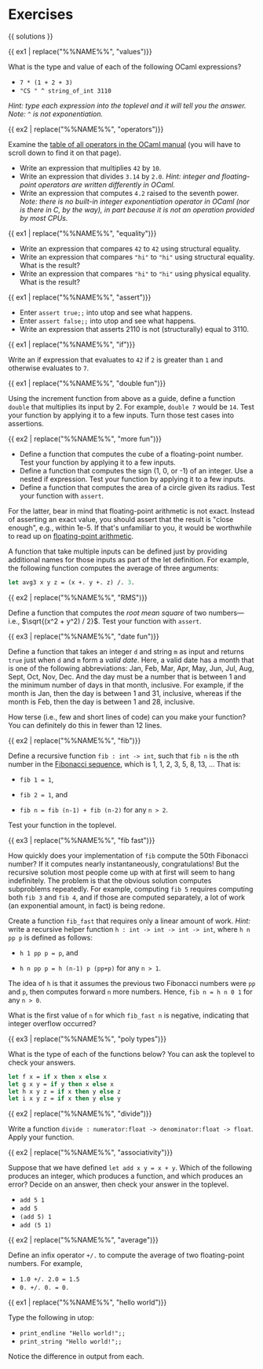 # Exercises

{{ solutions }}

<!--------------------------------------------------------------------------->
{{ ex1 | replace("%%NAME%%", "values")}}

What is the type and value of each of the following OCaml expressions?

* `7 * (1 + 2 + 3)`
* `"CS " ^ string_of_int 3110`

*Hint: type each expression into the toplevel and it will tell you the answer.
Note: `^` is not exponentiation.*

<!--------------------------------------------------------------------------->
{{ ex2 | replace("%%NAME%%", "operators")}}

Examine the [table of all operators in the OCaml manual][ops] (you will have to
scroll down to find it on that page).

* Write an expression that multiplies `42` by `10`.
* Write an expression that divides `3.14` by `2.0`. *Hint: integer and
  floating-point operators are written differently in OCaml.*
* Write an expression that computes `4.2` raised to the seventh power. *Note:
  there is no built-in integer exponentiation operator in OCaml (nor is there in
  C, by the way), in part because it is not an operation provided by most CPUs.*

[ops]: https://v2.ocaml.org/manual/expr.html#ss%3Aexpr-operators

<!--------------------------------------------------------------------------->
{{ ex1 | replace("%%NAME%%", "equality")}}

* Write an expression that compares `42` to `42` using structural equality.
* Write an expression that compares `"hi"` to `"hi"` using structural equality.
  What is the result?
* Write an expression that compares `"hi"` to `"hi"` using physical equality.
  What is the result?

<!--------------------------------------------------------------------------->
{{ ex1 | replace("%%NAME%%", "assert")}}

* Enter `assert true;;` into utop and see what happens.
* Enter `assert false;;` into utop and see what happens.
* Write an expression that asserts 2110 is not (structurally) equal to 3110.

<!--------------------------------------------------------------------------->
{{ ex1 | replace("%%NAME%%", "if")}}

Write an if expression that evaluates to `42` if `2` is greater than `1` and
otherwise evaluates to `7`.

<!--------------------------------------------------------------------------->
{{ ex1 | replace("%%NAME%%", "double fun")}}

Using the increment function from above as a guide, define a function `double`
that multiplies its input by 2. For example, `double 7` would be `14`. Test your
function by applying it to a few inputs. Turn those test cases into assertions.

<!--------------------------------------------------------------------------->
{{ ex2 | replace("%%NAME%%", "more fun")}}

* Define a function that computes the cube of a floating-point number. Test your
  function by applying it to a few inputs.
* Define a function that computes the sign (1, 0, or -1) of an integer. Use a
  nested if expression. Test your function by applying it to a few inputs.
* Define a function that computes the area of a circle given its radius. Test
  your function with `assert`.

For the latter, bear in mind that floating-point arithmetic is not exact.
Instead of asserting an exact value, you should assert that the result is "close
enough", e.g., within 1e-5. If that's unfamiliar to you, it would be worthwhile
to read up on [floating-point arithmetic][fparith].

[fparith]: https://floating-point-gui.de/

A function that take multiple inputs can be defined just by providing additional
names for those inputs as part of the let definition. For example, the following
function computes the average of three arguments:

```ocaml
let avg3 x y z = (x +. y +. z) /. 3.
```

<!--------------------------------------------------------------------------->
{{ ex2 | replace("%%NAME%%", "RMS")}}

Define a function that computes the *root mean square* of two
numbers&mdash;i.e., $\sqrt{(x^2 + y^2) / 2}$. Test your function with `assert`.

<!--------------------------------------------------------------------------->
{{ ex3 | replace("%%NAME%%", "date fun")}}

Define a function that takes an integer `d` and string `m` as input and returns
`true` just when `d` and `m` form a *valid date*. Here, a valid date has a month
that is one of the following abbreviations: Jan, Feb, Mar, Apr, May, Jun, Jul,
Aug, Sept, Oct, Nov, Dec. And the day must be a number that is between 1 and the
minimum number of days in that month, inclusive. For example, if the month is
Jan, then the day is between 1 and 31, inclusive, whereas if the month is Feb,
then the day is between 1 and 28, inclusive.

How terse (i.e., few and short lines of code) can you make your function? You
can definitely do this in fewer than 12 lines.

<!--------------------------------------------------------------------------->
{{ ex2 | replace("%%NAME%%", "fib")}}

Define a recursive function `fib : int -> int`, such that `fib n` is the `n`th
number in the [Fibonacci sequence][fib], which is 1, 1, 2, 3, 5, 8, 13, ... That
is:

  - `fib 1 = 1`,

  - `fib 2 = 1`, and

  - `fib n = fib (n-1) + fib (n-2)` for any `n > 2`.

Test your function in the toplevel.

[fib]: https://en.wikipedia.org/wiki/Fibonacci_number

<!--------------------------------------------------------------------------->
{{ ex3 | replace("%%NAME%%", "fib fast")}}

How quickly does your implementation of `fib` compute the 50th Fibonacci number?
If it computes nearly instantaneously, congratulations! But the recursive
solution most people come up with at first will seem to hang indefinitely. The
problem is that the obvious solution computes subproblems repeatedly. For
example, computing `fib 5` requires computing both `fib 3` and `fib 4`, and if
those are computed separately, a lot of work (an exponential amount, in fact) is
being redone.

Create a function `fib_fast` that requires only a linear amount of work. *Hint:*
write a recursive helper function `h : int -> int -> int -> int`, where
`h n pp p` is defined as follows:

- `h 1 pp p = p`, and

- `h n pp p = h (n-1) p (pp+p)` for any `n > 1`.

The idea of `h` is that it assumes the previous two Fibonacci numbers were `pp`
and `p`, then computes forward `n` more numbers. Hence, `fib n = h n 0 1` for
any `n > 0`.

What is the first value of `n` for which `fib_fast n` is negative, indicating
that integer overflow occurred?

<!--------------------------------------------------------------------------->
{{ ex3 | replace("%%NAME%%", "poly types")}}

What is the type of each of the functions below?  You can ask the toplevel to check
your answers.

```ocaml
let f x = if x then x else x
let g x y = if y then x else x
let h x y z = if x then y else z
let i x y z = if x then y else y
```

<!--------------------------------------------------------------------------->
{{ ex2 | replace("%%NAME%%", "divide")}}

Write a function `divide : numerator:float -> denominator:float -> float`. Apply
your function.

<!--------------------------------------------------------------------------->
{{ ex2 | replace("%%NAME%%", "associativity")}}

Suppose that we have defined `let add x y = x + y`. Which of the following
produces an integer, which produces a function, and which produces an error?
Decide on an answer, then check your answer in the toplevel.

* `add 5 1`
* `add 5`
* `(add 5) 1`
* `add (5 1)`

<!--------------------------------------------------------------------------->
{{ ex2 | replace("%%NAME%%", "average")}}

Define an infix operator `+/.` to compute the average of two
floating-point numbers.  For example,

* `1.0 +/. 2.0 = 1.5`
* `0. +/. 0. = 0.`

<!--------------------------------------------------------------------------->
{{ ex1 | replace("%%NAME%%", "hello world")}}

Type the following in utop:

- `print_endline "Hello world!";;`
- `print_string "Hello world!";;`

Notice the difference in output from each.
